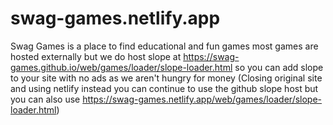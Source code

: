 # swag-games.netlify.app
Swag Games is a place to find educational and fun games most games are hosted externally but we do host slope at https://swag-games.github.io/web/games/loader/slope-loader.html so you can add slope to your site with no ads as we aren't hungry for money
(Closing original site and using netlify instead you can continue to use the github slope host but you can also use https://swag-games.netlify.app/web/games/loader/slope-loader.html)
